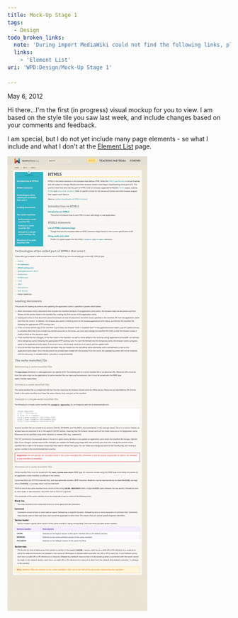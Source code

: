 ```yaml
---
title: Mock-Up Stage 1
tags:
  - Design
todo_broken_links:
  note: 'During import MediaWiki could not find the following links, please fix and adjust this list.'
  links:
    - 'Element List'
uri: 'WPD:Design/Mock-Up Stage 1'

---
```

May 6, 2012

Hi there...I'm the first (in progress) visual mockup for you to view. I am based on the style tile you saw last week, and include changes based on your comments and feedback.

I am special, but I do not yet include many page elements - se what I include and what I don't at the [Element List](/w/index.php?title=Element_List&action=edit&redlink=1) page.

![Wiki Page.png](/assets/public/c/c2/Wiki_Page.png)
